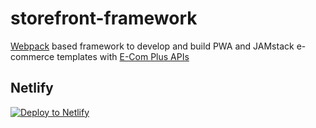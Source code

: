 # storefront-framework

[Webpack](https://webpack.js.org/) based
framework to develop and build PWA and JAMstack e-commerce templates with
[E-Com Plus APIs](https://developers.e-com.plus/docs/reference/)

## Netlify

[![Deploy to Netlify](https://www.netlify.com/img/deploy/button.svg)](https://app.netlify.com/start/deploy?stack=cms&repository=https://github.com/ecomclub/storefront-boilerplate)
